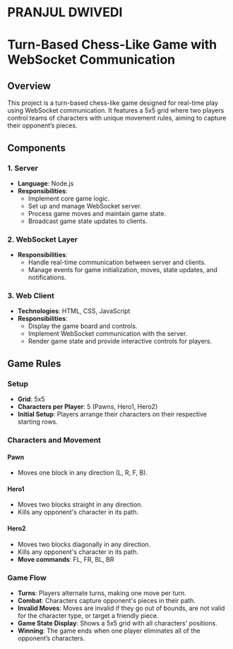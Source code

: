 # PRANJUL DWIVEDI

# Turn-Based Chess-Like Game with WebSocket Communication

## Overview

This project is a turn-based chess-like game designed for real-time play using WebSocket communication. It features a 5x5 grid where two players control teams of characters with unique movement rules, aiming to capture their opponent’s pieces.

## Components

### 1. Server
- **Language**: Node.js
- **Responsibilities**:
  - Implement core game logic.
  - Set up and manage WebSocket server.
  - Process game moves and maintain game state.
  - Broadcast game state updates to clients.

### 2. WebSocket Layer
- **Responsibilities**:
  - Handle real-time communication between server and clients.
  - Manage events for game initialization, moves, state updates, and notifications.

### 3. Web Client
- **Technologies**: HTML, CSS, JavaScript
- **Responsibilities**:
  - Display the game board and controls.
  - Implement WebSocket communication with the server.
  - Render game state and provide interactive controls for players.

## Game Rules

### Setup
- **Grid**: 5x5
- **Characters per Player**: 5 (Pawns, Hero1, Hero2)
- **Initial Setup**: Players arrange their characters on their respective starting rows.

### Characters and Movement

#### Pawn
- Moves one block in any direction (L, R, F, B).

#### Hero1
- Moves two blocks straight in any direction.
- Kills any opponent's character in its path.

#### Hero2
- Moves two blocks diagonally in any direction.
- Kills any opponent's character in its path.
- **Move commands**: FL, FR, BL, BR

### Game Flow

- **Turns**: Players alternate turns, making one move per turn.
- **Combat**: Characters capture opponent's pieces in their path.
- **Invalid Moves**: Moves are invalid if they go out of bounds, are not valid for the character type, or target a friendly piece.
- **Game State Display**: Shows a 5x5 grid with all characters' positions.
- **Winning**: The game ends when one player eliminates all of the opponent’s characters.
